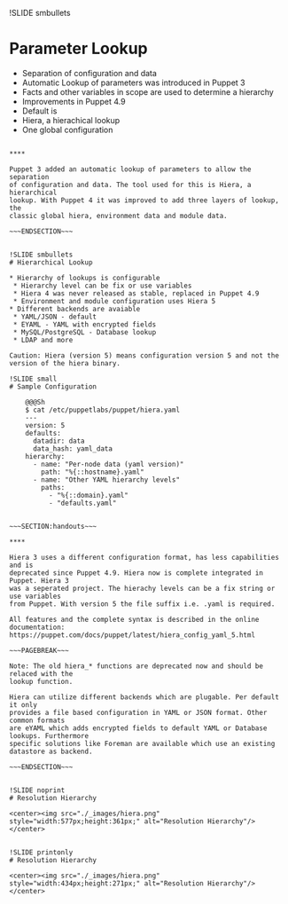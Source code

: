 !SLIDE smbullets
# Parameter Lookup

* Separation of configuration and data
* Automatic Lookup of parameters was introduced in Puppet 3
* Facts and other variables in scope are used to determine a hierarchy
* Improvements in Puppet 4.9
* Default is
 * Hiera, a hierachical lookup
 * One global configuration


~~~SECTION:handouts~~~

****

Puppet 3 added an automatic lookup of parameters to allow the separation
of configuration and data. The tool used for this is Hiera, a hierarchical
lookup. With Puppet 4 it was improved to add three layers of lookup, the
classic global hiera, environment data and module data.

~~~ENDSECTION~~~


!SLIDE smbullets
# Hierarchical Lookup

* Hierarchy of lookups is configurable
 * Hierarchy level can be fix or use variables
 * Hiera 4 was never released as stable, replaced in Puppet 4.9
 * Environment and module configuration uses Hiera 5
* Different backends are avaiable
 * YAML/JSON - default
 * EYAML - YAML with encrypted fields
 * MySQL/PostgreSQL - Database lookup
 * LDAP and more

Caution: Hiera (version 5) means configuration version 5 and not the version of the hiera binary.

!SLIDE small
# Sample Configuration

    @@@Sh
    $ cat /etc/puppetlabs/puppet/hiera.yaml
    ---
    version: 5
    defaults:
      datadir: data
      data_hash: yaml_data
    hierarchy:
      - name: "Per-node data (yaml version)"
        path: "%{::hostname}.yaml"
      - name: "Other YAML hierarchy levels"
        paths:
          - "%{::domain}.yaml"
          - "defaults.yaml"


~~~SECTION:handouts~~~

****

Hiera 3 uses a different configuration format, has less capabilities and is
deprecated since Puppet 4.9. Hiera now is complete integrated in Puppet. Hiera 3
was a seperated project. The hierachy levels can be a fix string or use variables
from Puppet. With version 5 the file suffix i.e. .yaml is required.

All features and the complete syntax is described in the online documentation:
https://puppet.com/docs/puppet/latest/hiera_config_yaml_5.html

~~~PAGEBREAK~~~

Note: The old hiera_* functions are deprecated now and should be relaced with the
lookup function.

Hiera can utilize different backends which are plugable. Per default it only
provides a file based configuration in YAML or JSON format. Other common formats
are eYAML which adds encrypted fields to default YAML or Database lookups. Furthermore
specific solutions like Foreman are available which use an existing datastore as backend.

~~~ENDSECTION~~~


!SLIDE noprint
# Resolution Hierarchy

<center><img src="./_images/hiera.png" style="width:577px;height:361px;" alt="Resolution Hierarchy"/></center>


!SLIDE printonly
# Resolution Hierarchy

<center><img src="./_images/hiera.png" style="width:434px;height:271px;" alt="Resolution Hierarchy"/></center>
